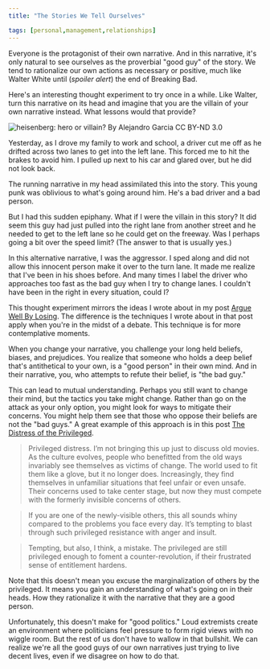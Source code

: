 ```yaml
---
title: "The Stories We Tell Ourselves"

tags: [personal,management,relationships]
---
```


Everyone is the protagonist of their own narrative. And in this narrative, it's only natural to see ourselves as the proverbial "good guy" of the story. We tend to rationalize our own actions as necessary or positive, much like Walter White until (_spoiler alert_) the end of Breaking Bad.

Here's an interesting thought experiment to try once in a while. Like Walter, turn this narrative on its head and imagine that you are the villain of your own narrative instead. What lessons would that provide?

![heisenberg: hero or villain? By Alejandro Garcia CC BY-ND 3.0](https://f.cloud.github.com/assets/19977/2177150/d201b252-95fc-11e3-8af5-7fbe62f179fe.jpg)

Yesterday, as I drove my family to work and school, a driver cut me off as he drifted across two lanes to get into the left lane. This forced me to hit the brakes to avoid him. I pulled up next to his car and glared over, but he did not look back.

The running narrative in my head assimilated this into the story. This young punk was oblivious to what's going around him. He's a bad driver and a bad person.

But I had this sudden epiphany. What if I were the villain in this story? It did seem this guy had just pulled into the right lane from another street and he needed to get to the left lane so he could get on the freeway. Was I perhaps going a bit over the speed limit? (The answer to that is usually yes.)

In this alternative narrative, I was the aggressor. I sped along and did not allow this innocent person make it over to the turn lane. It made me realize that I've been in his shoes before. And many times I label the driver who approaches too fast as the bad guy when I try to change lanes. I couldn't have been in the right in every situation, could I?

This thought experiment mirrors the ideas I wrote about in my post [Argue Well By Losing](https://haacked.com/archive/2013/10/21/argue-well-by-losing.aspx/). The difference is the techniques I wrote about in that post apply when you're in the midst of a debate. This technique is for more contemplative moments.

When you change your narrative, you challenge your long held beliefs, biases, and prejudices. You realize that someone who holds a deep belief that's antithetical to your own, is a "good person" in their own mind. And in their narrative, you, who attempts to refute their belief, is "the bad guy."

This can lead to mutual understanding. Perhaps you still want to change their mind, but the tactics you take might change. Rather than go on the attack as your only option, you might look for ways to mitigate their concerns.
You might help them see that those who oppose their beliefs are not the "bad guys." A great example of this approach is in this post [The Distress of the Privileged](http://weeklysift.com/2012/09/10/the-distress-of-the-privileged/).

> Privileged distress. I’m not bringing this up just to discuss old movies. As the culture evolves, people who benefitted from the old ways invariably see themselves as victims of change. The world used to fit them like a glove, but it no longer does. Increasingly, they find themselves in unfamiliar situations that feel unfair or even unsafe. Their concerns used to take center stage, but now they must compete with the formerly invisible concerns of others.

> If you are one of the newly-visible others, this all sounds whiny compared to the problems you face every day. It’s tempting to blast through such privileged resistance with anger and insult.

> Tempting, but also, I think, a mistake. The privileged are still privileged enough to foment a counter-revolution, if their frustrated sense of entitlement hardens.

Note that this doesn't mean you excuse the marginalization of others by the privileged. It means you gain an understanding of what's going on in their heads. How they rationalize it with the narrative that they are a good person.

Unfortunately, this doesn't make for "good politics." Loud extremists create an environment where politicians feel pressure to form rigid views with no wiggle room. But the rest of us don't have to wallow in that bullshit. We can realize we're all the good guys of our own narratives just trying to live decent lives, even if we disagree on how to do that.
